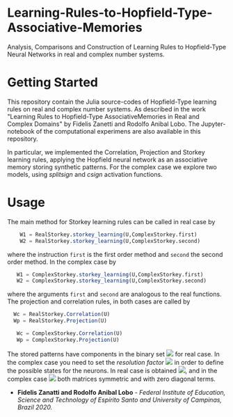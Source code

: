 # Learning-Rules-to-Hopfield-Type-Associative-Memories


Analysis, Comparisons and Construction of Learning Rules to Hopfield-Type Neural Networks in real and complex number systems. 

# Getting Started

This repository contain the Julia source-codes of Hopfield-Type learning rules on real and complex number systems. As described in the work "Learning Rules to Hopfield-Type AssociativeMemories in Real and Complex Domains" by Fidelis Zanetti and Rodolfo Anibal Lobo. The Jupyter-notebook of the computational experimens are also available in this repository.

In particular, we implemented the Correlation, Projection and Storkey learning rules, applying the Hopfield neural network as an associative memory storing synthetic patterns. For the complex case we explore two models, using *splitsign* and *csign* activation functions. 

# Usage

The main method for Storkey learning rules can be called in real case by
```julia
    W1 = RealStorkey.storkey_learning(U,ComplexStorkey.first)
    W2 = RealStorkey.storkey_learning(U,ComplexStorkey.second)
```
where the instruction ```first``` is the first order method and ```second``` the second order method. 
In the complex case by

 ```julia
    W1 = ComplexStorkey.storkey_learning(U,ComplexStorkey.first)
    W2 = ComplexStorkey.storkey_learning(U,ComplexStorkey.second)
 ```
 where the arguments ``` first ``` and ``` second ``` are analogous to the real functions.
 The projection and correlation rules, in both cases are called by
 
  ```julia
    Wc = RealStorkey.Correlation(U)
    Wp = RealStorkey.Projection(U)
 ```
 
 ```julia
    Wc = ComplexStorkey.Correlation(U)
    Wp = ComplexStorkey.Projection(U)
 ```
 The stored patterns have components in the binary set <img src="https://render.githubusercontent.com/render/math?math=%5C%7B%2B1%2C-1%5C%7D"> for real case. In the complex case you need to set the *resolution factor* <img src="https://render.githubusercontent.com/render/math?math=K"> in order to define the possible states for the neurons. In real case is obtained <img src="https://render.githubusercontent.com/render/math?math=W%20%5Cin%20%5Cmathbb%7BR%7D%5E%7BN%5Ctimes%20N%7D">, and in the complex case <img src="https://render.githubusercontent.com/render/math?math=W%20%5Cin%20%5Cmathbb%7BC%7D%5E%7BN%5Ctimes%20N%7D"> both matrices symmetric and with zero diagonal terms. 


- **Fidelis Zanatti and Rodolfo Anibal Lobo** - *Federal Institute of Education, Science and Technology of Espírito Santo and University of Campinas, Brazil 2020.*
